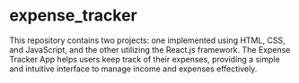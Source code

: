 # expense_tracker
This repository contains two projects: one implemented using HTML, CSS, and JavaScript, and the other utilizing the React.js framework. The Expense Tracker App helps users keep track of their expenses, providing a simple and intuitive interface to manage income and expenses effectively.
